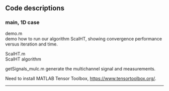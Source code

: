
## Code descriptions
### main, 1D case 
demo.m   
demo how to run our algorithm ScalHT, showing convergence performance versus iteration and time.  
   

ScalHT.m   
ScalHT algorithm

getSignals_mulc.m 
generate the multichannel signal and measurements.  

Need to  install MATLAB Tensor Toolbox, https://www.tensortoolbox.org/. 

--------------------------------------------------------------------------------


